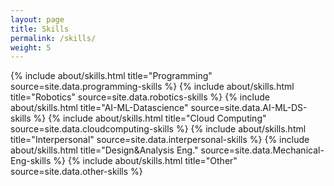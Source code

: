 ```yaml
---
layout: page
title: Skills
permalink: /skills/
weight: 5
---
```


<div class="row">
{% include about/skills.html title="Programming" source=site.data.programming-skills %}
{% include about/skills.html title="Robotics" source=site.data.robotics-skills %}
{% include about/skills.html title="AI-ML-Datascience" source=site.data.AI-ML-DS-skills %}
{% include about/skills.html title="Cloud Computing" source=site.data.cloudcomputing-skills %}
{% include about/skills.html title="Interpersonal" source=site.data.interpersonal-skills %}
{% include about/skills.html title="Design&Analysis Eng." source=site.data.Mechanical-Eng-skills %}
{% include about/skills.html title="Other" source=site.data.other-skills %}
</div>
